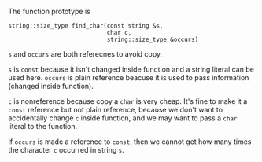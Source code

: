 The function prototype is

    string::size_type find_char(const string &s,
                                char c,
                                string::size_type &occurs)

`s` and `occurs` are both referecnes to avoid copy.

`s` is `const` because it isn't changed inside function and a string literal can be used here. `occurs` is plain reference beacuse it is used to pass information (changed inside function).

`c` is nonreference because copy a `char` is very cheap. It's fine to make it a `const` reference but not plain reference, because we don't want to accidentally change `c` inside function, and we may want to pass a `char` literal to the function.

If `occurs` is made a reference to `const`, then we cannot get how many times the character `c` occurred in string `s`.

